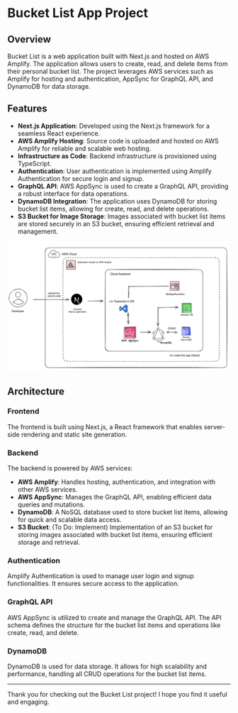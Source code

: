 # Bucket List App Project

## Overview

Bucket List is a web application built with Next.js and hosted on AWS Amplify. The application allows users to create, read, and delete items from their personal bucket list. The project leverages AWS services such as Amplify for hosting and authentication, AppSync for GraphQL API, and DynamoDB for data storage.

## Features

- **Next.js Application**: Developed using the Next.js framework for a seamless React experience.
- **AWS Amplify Hosting**: Source code is uploaded and hosted on AWS Amplify for reliable and scalable web hosting.
- **Infrastructure as Code**: Backend infrastructure is provisioned using TypeScript.
- **Authentication**: User authentication is implemented using Amplify Authentication for secure login and signup.
- **GraphQL API**: AWS AppSync is used to create a GraphQL API, providing a robust interface for data operations.
- **DynamoDB Integration**: The application uses DynamoDB for storing bucket list items, allowing for create, read, and delete operations.
- **S3 Bucket for Image Storage**: Images associated with bucket list items are stored securely in an S3 bucket, ensuring efficient retrieval and management.

![Architecture Diagram](./src/images/ArchitectureDiagram.png)

## Architecture

### Frontend

The frontend is built using Next.js, a React framework that enables server-side rendering and static site generation.

### Backend

The backend is powered by AWS services:

- **AWS Amplify**: Handles hosting, authentication, and integration with other AWS services.
- **AWS AppSync**: Manages the GraphQL API, enabling efficient data queries and mutations.
- **DynamoDB**: A NoSQL database used to store bucket list items, allowing for quick and scalable data access.
- **S3 Bucket**: (To Do: Implement) Implementation of an S3 bucket for storing images associated with bucket list items, ensuring efficient storage and retrieval.

### Authentication

Amplify Authentication is used to manage user login and signup functionalities. It ensures secure access to the application.

### GraphQL API

AWS AppSync is utilized to create and manage the GraphQL API. The API schema defines the structure for the bucket list items and operations like create, read, and delete.

### DynamoDB

DynamoDB is used for data storage. It allows for high scalability and performance, handling all CRUD operations for the bucket list items.

---

Thank you for checking out the Bucket List project! I hope you find it useful and engaging.
